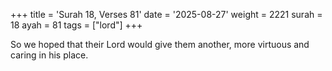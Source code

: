 +++
title = 'Surah 18, Verses 81'
date = '2025-08-27'
weight = 2221
surah = 18
ayah = 81
tags = ["lord"]
+++

So we hoped that their Lord would give them another, more virtuous and caring in his place.